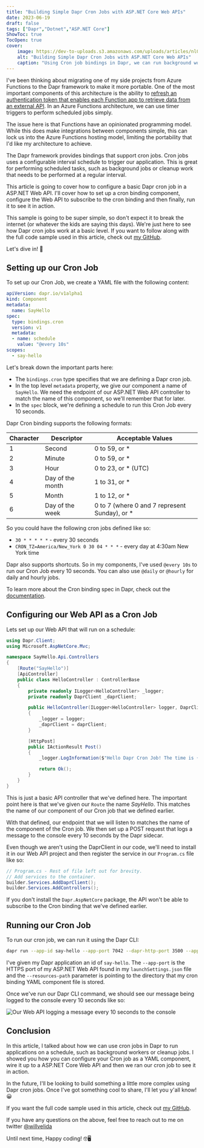 ```yaml
---
title: "Building Simple Dapr Cron Jobs with ASP.NET Core Web APIs"
date: 2023-06-19
draft: false
tags: ["Dapr","Dotnet","ASP.NET Core"]
ShowToc: true
TocOpen: true
cover:
    image: https://dev-to-uploads.s3.amazonaws.com/uploads/articles/nl0d9s1mrhs782o88n59.png
    alt: "Building Simple Dapr Cron Jobs with ASP.NET Core Web APIs"
    caption: "Using Cron job bindings in Dapr, we can run background workers and tasks on a schedule"
---
```


I've been thinking about migrating one of my side projects from Azure Functions to the Dapr framework to make it more portable. One of the most important components of this architecture is the ability to [refresh an authentication token that enables each Function app to retrieve data from an external API](https://medium.com/geekculture/building-a-token-refresh-service-for-the-fitbit-api-with-azure-functions-and-c-55027bf9d267). In an Azure Functions architecture, we can use timer triggers to perform scheduled jobs simply. 

The issue here is that Functions have an opinionated programming model. While this does make integrations between components simple, this can lock us into the Azure Functions hosting model, limiting the portability that I'd like my architecture to achieve.

The Dapr framework provides bindings that support cron jobs. Cron jobs uses a configurable interval schedule to trigger our application. This is great for performing scheduled tasks, such as background jobs or cleanup work that needs to be performed at a regular interval.

This article is going to cover how to configure a basic Dapr cron job in a ASP.NET Web API. I'll cover how to set up a cron binding component, configure the Web API to subscribe to the cron binding and then finally, run it to see it in action.

This sample is going to be super simple, so don't expect it to break the internet (or whatever the kids are saying this days). We're just here to see how Dapr cron jobs work at a basic level. If you want to follow along with the full code sample used in this article, check out [my GitHub](https://github.com/willvelida/dapr-resources/tree/main/CronJobs).

Let's dive in! 🚀

## Setting up our Cron Job

To set up our Cron Job, we create a YAML file with the following content:

```yaml
apiVersion: dapr.io/v1alpha1
kind: Component
metadata:
  name: SayHello
spec:
  type: bindings.cron
  version: v1
  metadata:
  - name: schedule
    value: "@every 10s"
scopes:
  - say-hello
```

Let's break down the important parts here:

- The ```bindings.cron``` type specifies that we are defining a Dapr cron job.
- In the top level ```metadata``` property, we give our component a name of ```SayHello```. We need the endpoint of our ASP.NET Web API controller to match the name of this component, so we'll remember that for later.
- In the ```spec``` block, we're defining a schedule to run this Cron Job every 10 seconds.

Dapr Cron binding supports the following formats:

| Character | Descriptor | Acceptable Values |
| --------- | ---------- | ----------------- |
| 1 | Second | 0 to 59, or * |
| 2	| Minute | 0 to 59, or * |
| 3	| Hour | 0 to 23, or * (UTC) |
| 4	| Day of the month | 1 to 31, or * |
| 5	| Month | 1 to 12, or * |
| 6	| Day of the week | 0 to 7 (where 0 and 7 represent Sunday), or * |

So you could have the following cron jobs defined like so:

* ```30 * * * * *``` - every 30 seconds
* ```CRON_TZ=America/New_York 0 30 04 * * *``` - every day at 4:30am New York time

Dapr also supports shortcuts. So in my components, I've used ```@every 10s``` to run our Cron Job every 10 seconds. You can also use ```@daily``` or ```@hourly``` for daily and hourly jobs.

To learn more about the Cron binding spec in Dapr, check out the [documentation](https://docs.dapr.io/reference/components-reference/supported-bindings/cron/).

## Configuring our Web API as a Cron Job

Lets set up our Web API that will run on a schedule:

```csharp
using Dapr.Client;
using Microsoft.AspNetCore.Mvc;

namespace SayHello.Api.Controllers
{
    [Route("SayHello")]
    [ApiController]
    public class HelloController : ControllerBase
    {
        private readonly ILogger<HelloController> _logger;
        private readonly DaprClient _daprClient;

        public HelloController(ILogger<HelloController> logger, DaprClient daprClient)
        {
            _logger = logger;
            _daprClient = daprClient;
        }

        [HttpPost]
        public IActionResult Post()
        {
            _logger.LogInformation($"Hello Dapr Cron Job! The time is {DateTime.Now.ToString("dd-MM-yyyy HH:mm:ss")}");

            return Ok();
        }
    }
}
```

This is just a basic API controller that we've defined here. The important point here is that we've given our ```Route``` the name *SayHello*. This matches the name of our component of our Cron job that we defined earlier.

With that defined, our endpoint that we will listen to matches the name of the component of the Cron job. We then set up a POST request that logs a message to the console every 10 seconds by the Dapr sidecar.

Even though we aren't using the DaprClient in our code, we'll need to install it in our Web API project and then register the service in our ```Program.cs``` file like so:

```csharp
// Program.cs - Rest of file left out for brevity.
// Add services to the container.
builder.Services.AddDaprClient();
builder.Services.AddControllers();
```

If you don't install the ```Dapr.AspNetCore``` package, the API won't be able to subscribe to the Cron binding that we've defined earlier.

## Running our Cron Job

To run our cron job, we can run it using the Dapr CLI:

```bash
dapr run --app-id say-hello --app-port 7042 --dapr-http-port 3500 --app-ssl --resources-path ../../../components/ -- dotnet run --launch-profile https
```

I've given my Dapr application an id of ```say-hello```. The ```--app-port``` is the HTTPS port of my ASP.NET Web API found in my ```launchSettings.json``` file and the ```--resources-path``` parameter is pointing to the directory that my cron binding YAML component file is stored.

Once we've run our Dapr CLI command, we should see our message being logged to the console every 10 seconds like so:

![Our Web API logging a message every 10 seconds to the console](https://dev-to-uploads.s3.amazonaws.com/uploads/articles/erlp1sv91b46ft76fry3.png)

## Conclusion

In this article, I talked about how we can use cron jobs in Dapr to run applications on a schedule, such as background workers or cleanup jobs. I showed you how you can configure your Cron job as a YAML component, wire it up to a ASP.NET Core Web API and then we ran our cron job to see it in action.

In the future, I'll be looking to build something a little more complex using Dapr cron jobs. Once I've got something cool to share, I'll let you y'all know! 😀

If you want the full code sample used in this article, check out [my GitHub](https://github.com/willvelida/dapr-resources/tree/main/CronJobs).

If you have any questions on the above, feel free to reach out to me on twitter [@willvelida](https://twitter.com/willvelida)

Until next time, Happy coding! 🤓🖥️